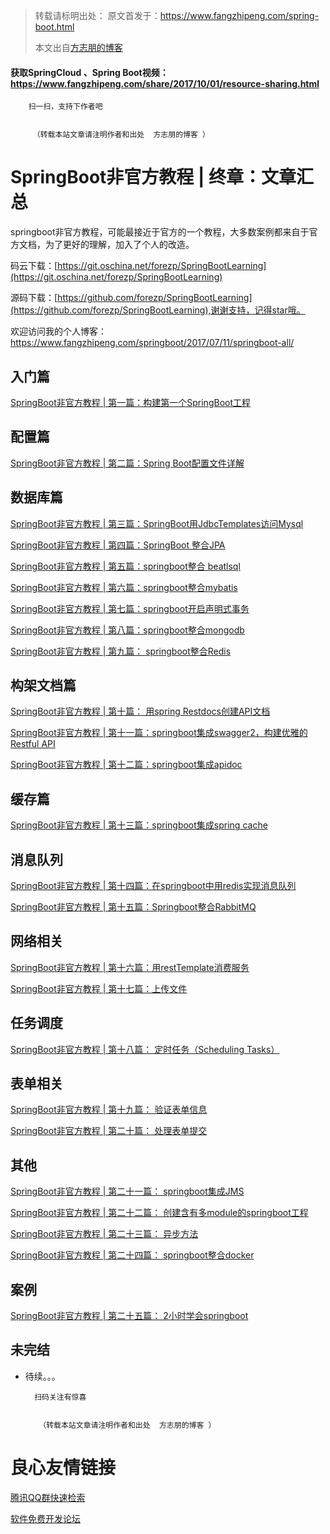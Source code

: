>转载请标明出处： 
> 原文首发于：https://www.fangzhipeng.com/spring-boot.html
>
> 本文出自[方志朋的博客](https://www.fangzhipeng.com)
> 

#### 获取SpringCloud 、Spring Boot视频：https://www.fangzhipeng.com/share/2017/10/01/resource-sharing.html

 
     
         
         
        扫一扫，支持下作者吧
     
     
         （转载本站文章请注明作者和出处  方志朋的博客 ） 
     
 




# SpringBoot非官方教程 | 终章：文章汇总

 springboot非官方教程，可能最接近于官方的一个教程，大多数案例都来自于官方文档，为了更好的理解，加入了个人的改造。

码云下载：[https://git.oschina.net/forezp/SpringBootLearning](https://git.oschina.net/forezp/SpringBootLearning)
 
 源码下载：[https://github.com/forezp/SpringBootLearning](https://github.com/forezp/SpringBootLearning),谢谢支持，记得star哦。
 
 

欢迎访问我的个人博客：https://www.fangzhipeng.com/springboot/2017/07/11/springboot-all/


## 入门篇
[SpringBoot非官方教程 | 第一篇：构建第一个SpringBoot工程](https://www.fangzhipeng.com/springboot/2017/05/01/springboot1.html)

## 配置篇

[ SpringBoot非官方教程 | 第二篇：Spring Boot配置文件详解](https://www.fangzhipeng.com/springboot/2017/05/02/sb2-config-file.html)

## 数据库篇

[SpringBoot非官方教程 | 第三篇：SpringBoot用JdbcTemplates访问Mysql](https://www.fangzhipeng.com/springboot/2017/05/03/sb3-Jdbc.html)

[SpringBoot非官方教程 |  第四篇：SpringBoot 整合JPA](https://www.fangzhipeng.com/springboot/2017/05/04/sb4-jpaJ.html)

[SpringBoot非官方教程 | 第五篇：springboot整合 beatlsql](https://www.fangzhipeng.com/springboot/2017/05/05/sb5-beatlsql.html)

[SpringBoot非官方教程 | 第六篇：springboot整合mybatis](https://www.fangzhipeng.com/springboot/2017/05/06/sb6-mybatis.html)

[SpringBoot非官方教程 | 第七篇：springboot开启声明式事务](https://www.fangzhipeng.com/springboot/2017/05/07/sb7-tracstion.html)

[SpringBoot非官方教程 | 第八篇：springboot整合mongodb](https://www.fangzhipeng.com/springboot/2017/05/08/sb8-mongodb.html)

[ SpringBoot非官方教程 | 第九篇： springboot整合Redis](https://www.fangzhipeng.com/springboot/2017/05/09/sb9-redis.html)

## 构架文档篇

[SpringBoot非官方教程 | 第十篇： 用spring Restdocs创建API文档](https://www.fangzhipeng.com/springboot/2017/05/10/sb10-springrestdocs.html)

[ SpringBoot非官方教程 | 第十一篇：springboot集成swagger2，构建优雅的Restful API](https://www.fangzhipeng.com/springboot/2017/05/11/sb11-swagger2.html)

[SpringBoot非官方教程 | 第十二篇：springboot集成apidoc](https://www.fangzhipeng.com/springboot/2017/05/12/sb12-apidoc.html)

## 缓存篇
[SpringBoot非官方教程 | 第十三篇：springboot集成spring cache](https://www.fangzhipeng.com/springboot/2017/05/13/sb13-springcache.html)

## 消息队列

[SpringBoot非官方教程 | 第十四篇：在springboot中用redis实现消息队列](https://www.fangzhipeng.com/springboot/2017/05/14/sb14-redis-mq.html)

[ SpringBoot非官方教程 | 第十五篇：Springboot整合RabbitMQ](https://www.fangzhipeng.com/springboot/2017/05/15/sb15-rabbitmq.html)

## 网络相关

[SpringBoot非官方教程 | 第十六篇：用restTemplate消费服务](https://www.fangzhipeng.com/springboot/2017/05/16/sb16-restTemplate.html)

[SpringBoot非官方教程 | 第十七篇：上传文件](https://www.fangzhipeng.com/springboot/2017/05/17/sb17-upload.html)

## 任务调度

[SpringBoot非官方教程 | 第十八篇： 定时任务（Scheduling Tasks）](https://www.fangzhipeng.com/springboot/2017/05/18/sb18-scheduling.html)

## 表单相关
[SpringBoot非官方教程 | 第十九篇： 验证表单信息](https://www.fangzhipeng.com/springboot/2017/05/19/sb19.html)

[SpringBoot非官方教程 | 第二十篇： 处理表单提交](https://www.fangzhipeng.com/springboot/2017/05/20/sb20-form.html)

## 其他

[ SpringBoot非官方教程 | 第二十一篇： springboot集成JMS](https://www.fangzhipeng.com/springboot/2017/05/21/sb21-modules.html)

[SpringBoot非官方教程 | 第二十二篇： 创建含有多module的springboot工程](https://www.fangzhipeng.com/springboot/2017/05/22/sprinboot22-elk.html)

[ SpringBoot非官方教程 | 第二十三篇： 异步方法](https://www.fangzhipeng.com/springboot/2017/05/23/springboot-ansy.html)

[ SpringBoot非官方教程 | 第二十四篇： springboot整合docker](https://www.fangzhipeng.com/springboot/2017/05/24/sb24-docker.html)

## 案例
[ SpringBoot非官方教程 | 第二十五篇： 2小时学会springboot](https://www.fangzhipeng.com/springboot/2017/05/25/sb25-2hour.html)

## 未完结
* 待续。。。

 
     
         
         
        扫码关注有惊喜
     
     
         （转载本站文章请注明作者和出处  方志朋的博客 ） 
     
 








 # 良心友情链接

[腾讯QQ群快速检索](http://u.720life.cn/s/8cf73f7c)

[软件免费开发论坛](http://u.720life.cn/s/bbb01dc0)